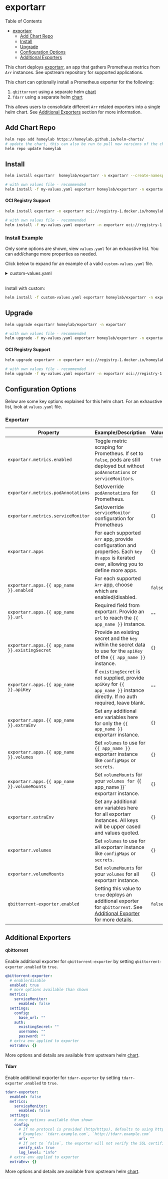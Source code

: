 # exportarr
Table of Contents
- [exportarr](#exportarr)
  - [Add Chart Repo](#add-chart-repo)
  - [Install](#install)
  - [Upgrade](#upgrade)
  - [Configuration Options](#configuration-options)
  - [Additional Exporters](#additional-exporters)

This chart deploys [exportarr](https://github.com/onedr0p/exportarr), an app that gathers Prometheus metrics from `Arr` instances. See upstream repository for supported applications.

This chart can optionally install a Prometheus exporter for the following:

1. `qbittorrent` using a separate helm [chart](https://github.com/homeylab/helm-charts/tree/main/charts/qbittorrent-exporter)
2. `Tdarr` using a separate helm [chart](https://github.com/homeylab/helm-charts/tree/main/charts/tdarr-exporter)
 
This allows users to consolidate different `Arr` related exporters into a single helm chart. See [Additional Exporters](#additional-exporters) section for more information.

## Add Chart Repo
```bash
helm repo add homeylab https://homeylab.github.io/helm-charts/
# update the chart, this can also be run to pull new versions of the chart for upgrades
helm repo update homeylab
```

## Install
```bash
helm install exportarr  homeylab/exportarr -n exportarr --create-namespace

# with own values file - recommended
helm install -f my-values.yaml exportarr homeylab/exportarr -n exportarr --create-namespace
```

#### OCI Registry Support
```bash
helm install exportarr -n exportarr oci://registry-1.docker.io/homeylabcharts/exportarr --version X.Y.Z --create-namespace

# with own values file - recommended
helm install -f my-values.yaml exportarr -n exportarr oci://registry-1.docker.io/homeylabcharts/exportarr --version X.Y.Z --create-namespace
```

### Install Example
Only some options are shown, view `values.yaml` for an exhaustive list. You can add/change more properties as needed.

Click below to expand for an example of a valid `custom-values.yaml` file. 
<details closed>
<summary>custom-values.yaml</summary>
<br>

```yaml
# custom-values.yaml
exportarr:
  metrics:
    serviceMonitor:
      enabled: true
      additionalLabels:
        app: exportarr
  apps:
    radarr:
      enabled: true
      url: "https://radarr.somedomain/"
      apiKey: "someApiKey" # provide here or `existingSecret` section
    sonarr:
      enabled: true
      url: "https://sonarr.somedomain/"
      apiKey: "someApiKey"
      extraEnv:
        ENABLE_ADDITIONAL_METRICS: true # example specifying extraEnv
    prowlarr:
      enabled: true
      url: "https://prowlarr.somedomain/"
      apiKey: "someApiKey"
    bazarr:
      enabled: true
      url: "https://bazarr.somedomain/"
      apiKey: "someApiKey"

## additional exporters ##
qbittorrent-exporter:
  enabled: false

tdarr-exporter:
  enabled: false
```
</details>
<br>

Install with custom:
```bash
helm install -f custom-values.yaml exportarr homeylab/exportarr -n exportarr --create-namespace
```

## Upgrade
```bash
helm upgrade exportarr homeylab/exportarr -n exportarr

# with own values file - recommended
helm upgrade -f my-values.yaml exportarr homeylab/exportarr -n exportarr
```

#### OCI Registry Support
```bash
helm upgrade exportarr -n exportarr oci://registry-1.docker.io/homeylabcharts/exportarr --version X.Y.Z

# with own values file - recommended
helm upgrade -f my-values.yaml exportarr -n exportarr oci://registry-1.docker.io/homeylabcharts/exportarr --version X.Y.Z
```


## Configuration Options
Below are some key options explained for this helm chart. For an exhaustive list, look at `values.yaml` file.

### Exportarr
| Property                                       | Example/Description                                                                                                                          | Value   |
| ---------------------------------------------- | -------------------------------------------------------------------------------------------------------------------------------------------- | ------- |
| `exportarr.metrics.enabled`                    | Toggle metric scraping for Prometheus. If set to `false`, pods are still deployed but without `podAnnotations` or `serviceMonitors`.         | `true`  |
| `exportarr.metrics.podAnnotations`             | Set/override `podAnnotations` for Prometheus.                                                                                                | `{}`    |
| `exportarr.metrics.serviceMonitor`             | Set/override `serviceMonitor` configuration for Prometheus                                                                                   | `{}`    |
| `exportarr.apps`                               | For each supported `Arr` app, provide configuration and properties. Each `key` in `apps` is iterated over, allowing you to define more apps. | `{}`    |
| `exportarr.apps.{{ app_name }}.enabled`        | For each supported `Arr` app, choose which are enabled/disabled.                                                                             | `false` |
| `exportarr.apps.{{ app_name }}.url`            | Required field from exportarr. Provide an `url` to reach the `{{ app_name }}` instance.                                                      | `""`    |
| `exportarr.apps.{{ app_name }}.existingSecret` | Provide an existing secret and the `key` within the secret data to use for the `apiKey` of the `{{ app_name }}` instance.                    | `{}`    |
| `exportarr.apps.{{ app_name }}.apiKey`         | If `existingSecret` is not supplied, provide `apiKey` for `{{ app_name }}` instance directly. If no auth required, leave blank.              | `""`    |
| `exportarr.apps.{{ app_name }}.extraEnv`       | Set any additional env variables here for only the `{{ app_name }}` exportarr instance.                                                      | `{}`    | 
| `exportarr.apps.{{ app_name }}.volumes`        | Set `volumes` to use for `{{ app_name }}` exportarr instance like `configMaps` or `secrets`.                                                 | `{}`    |
| `exportarr.apps.{{ app_name }}.volumeMounts`   | Set `volumeMounts` for your `volumes for `{{ app_name }}` exportarr instance.                                                                | `{}`    |
| `exportarr.extraEnv`                           | Set any additional env variables here for all exportarr instances. All keys will be upper cased and values quoted.                           | `{}`    |
| `exportarr.volumes`                            | Set `volumes` to use for all exportarr instance like `configMaps` or `secrets`.                                                              | `{}`    |
| `exportarr.volumeMounts`                       | Set `volumeMounts` for your `volumes` for all exportarr instance.                                                                            | `{}`    |
| `qbittorrent-exporter.enabled`                 | Setting this value to `true` deploys an additional exporter for `qbittorrent`. See [Additional Exporter](#qbittorrent) for more details.     | `false` |


## Additional Exporters
#### qbittorrent
Enable additional exporter for `qbittorrent-exporter` by setting `qbittorrent-exporter.enabled` to `true`.
```yaml
qbittorrent-exporter:
  # enable/disable
  enabled: true
  # more options available than shown
  metrics:
    serviceMonitor:
      enabled: false
  settings:
    config:
      base_url: ""
    auth:
      existingSecret: ""
      username: ""
      password: ""
  # extra env applied to exporter
  extraEnv: {}
```

More options and details are available from upstream helm [chart](https://github.com/homeylab/helm-charts/tree/main/charts/qbittorrent-exporter).

#### Tdarr
Enable additional exporter for `tdarr-exporter` by setting `tdarr-exporter.enabled` to `true`.

```yaml
tdarr-exporter:
  enabled: false
  metrics:
    serviceMonitor:
      enabled: false
  settings:
    # more options available than shown
    config:
      # If no protocol is provided (http/https), defaults to using https. 
      # Examples: `tdarr.example.com`, `http://tdarr.example.com`
      url: ""
      # If set to `false`, the exporter will not verify the SSL certificate of the tdarr instance.
      verify_ssl: true
      log_level: "info"
  # extra env applied to exporter
  extraEnv: {}
```

More options and details are available from upstream helm [chart](https://github.com/homeylab/helm-charts/tree/main/charts/tdarr-exporter).